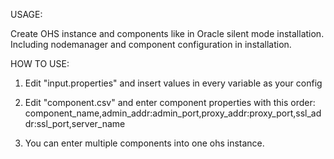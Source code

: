 USAGE:

Create OHS instance and components like in Oracle silent mode installation. Including nodemanager and component configuration in installation.

HOW TO USE:

1. Edit "input.properties" and insert values in every variable as your config

2. Edit "component.csv" and enter component properties with this order:
	component_name,admin_addr:admin_port,proxy_addr:proxy_port,ssl_addr:ssl_port,server_name

3. You can enter multiple components into one ohs instance.

